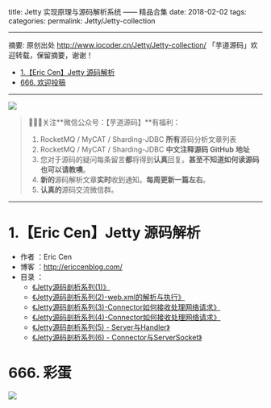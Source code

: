 title: Jetty 实现原理与源码解析系统 —— 精品合集
date: 2018-02-02
tags:
categories:
permalink: Jetty/Jetty-collection

-------

摘要: 原创出处 http://www.iocoder.cn/Jetty/Jetty-collection/ 「芋道源码」欢迎转载，保留摘要，谢谢！

- [1.【Eric Cen】Jetty 源码解析](http://www.iocoder.cn/Jetty/Jetty-collection/)
- [666. 欢迎投稿](http://www.iocoder.cn/Jetty/Jetty-collection/)

-------

![](http://www.iocoder.cn/images/common/wechat_mp_2018_05_18.jpg)

> 🙂🙂🙂关注**微信公众号：【芋道源码】**有福利：
> 1. RocketMQ / MyCAT / Sharding-JDBC **所有**源码分析文章列表
> 2. RocketMQ / MyCAT / Sharding-JDBC **中文注释源码 GitHub 地址**
> 3. 您对于源码的疑问每条留言**都**将得到**认真**回复。**甚至不知道如何读源码也可以请教噢**。
> 4. **新的**源码解析文章**实时**收到通知。**每周更新一篇左右**。  
> 5. **认真的**源码交流微信群。

-------

# 1.【Eric Cen】Jetty 源码解析

* 作者 ：Eric Cen
* 博客 ：http://ericcenblog.com/
* 目录 ：
    * [《Jetty源码剖析系列(1)》](http://ericcenblog.com/2017/05/27/jettyyuan-ma-pou-xi/) 
    * [《Jetty源码剖析系列(2)-web.xml的解析与执行》](http://ericcenblog.com/2017/08/13/jettyyuan-ma-pou-xi-xi-lie-2-web-xmlde-jie-xi-yu-zhi-xing/)
    * [《Jetty源码剖析系列(3)-Connector如何接收处理网络请求》](http://ericcenblog.com/2017/11/02/jettyyuan-ma-pou-xi-xi-lie-3-connectorru-he-jie-shou-wang-luo-qing-qiu/)
    * [《Jetty源码剖析系列(4)-Connector如何接收处理网络请求》](http://ericcenblog.com/2017/12/01/jettyyuan-ma-pou-xi-xi-lie-4-connectorru-he-jie-shou-chu-li-wang-luo-qing-qiu/)
    * [《Jetty源码剖析系列(5) - Server与Handler》](http://ericcenblog.com/2018/01/12/jettyyuan-ma-pou-xi-xi-lie-5-serveryu-handler/)
    * [《Jetty源码剖析系列(6) - Connector与ServerSocket》](http://ericcenblog.com/2018/02/22/jettyyuan-ma-pou-xi-xi-lie-6-connectoryu-serversocket/)

# 666. 彩蛋

![](http://www.iocoder.cn/images/common/zsxq/01.png)

